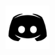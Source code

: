 

<a href="https://discord.com/users/1025870089112780810">
    <button style="background-color: transparent; border: none">
      <img src="discordicon.png" alt="Discord logo" height="100">
    </button>
  </a>
